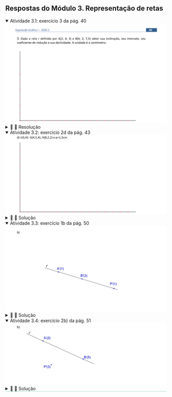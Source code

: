 <link rel="stylesheet" href="../../scripts/style.css">

<h2 id="inicio">Respostas do Módulo 3. Representação de retas</h2> 
  <details open><summary>Atividade 3.1: exercício 3 da pág. 40</summary>
  <img src="../../cotadas/Cotadas_2020_0040.png"/>
  <div class="combo"><details class="sub"><summary>&#x1f4cf; &#x1f4d0; Resolução</summary>
	<ul class="slider">
		   <li>
			   <input type="radio" id="565" name="sl">
			   <label for="565"></label>
			   <img src="40_01_01.png"/>
			<figcaption>Iniciamos marcando as projeções dos pontos <b>A</b> e <b>B</b>.</figcaption>
		   </li>
		   <li>
			   <input type="radio" id="566" name="sl">
			   <label for="566"></label>
			   <img src="40_01_02.png"/>
			<figcaption>Traçamos duas perpendiculares por <b>A</b> e <b>B</b>, marcando 3 unidades a partir de <b>A'</b> e 7,5 unidades a partir de <b>B'</b>. Com isso temos os pontos <b>A’<sub>1</sub></b> e <b>B’<sub>1</sub></b>.</figcaption>
		   </li>
		   <li>
			   <input type="radio" id="567" name="sl">
			   <label for="567"></label>
			   <img src="40_01_03.png"/>
			 <figcaption>Traçando-se uma perpendicular por <b>A’<sub>1</sub></b>, encontramos a inclinação da reta (ângulo <b>&theta;</b>).</figcaption>
		   </li>
		   <li>
			   <input type="radio" id="568" name="sl">
			   <label for="568"></label>
			   <img src="40_01_04.png"/>
			 <figcaption>A partir de <b>B’<sub>1</sub></b>, marcamos uma unidade, indicando <b>dV=1</b>, com isso construímos o triângulo conforme a figura e encontramos o intervalo <b>Ir</b>, conforme o indicado.</figcaption>
		   </li>
		   <li>
			   <input type="radio" id="569" name="sl">
			   <label for="569"></label>
			   <img src="40_01_05.png" />
			 <figcaption>De acordo com a teoria, temos a declividade, a inclinação e o coeficiente de redução.</figcaption>
		   </li>
		</ul>
		<img src="40_01_00.png" class="fundo"/>
	</details></div></details>
<details open><summary>Atividade 3.2: exercício 2d da pág. 43</summary>
<img src="../../cotadas/Cotadas_2020_0043b.png"/>
<div class="combo"><details class="sub"><summary>&#x1f4cf; &#x1f4d0; Solução</summary>
<p>Podemos usar Tales para encontrar o ponto de cota <b>p = 1,5cm</b>. Basta marcar as unidades correspondentes das cotas 3, 2 e 1,5.</p>
<img src="43_03_00.png" class="fundo"/>
<figcaption>Depois, podemos unir os pontos <b>2</b> e <b>H'(2)</b> e construir a reta paralela a <b>2H'</b> que passa pelo ponto <b>1,5</b>.</figcaption>
</details></div></details>
<details open><summary>Atividade 3.3: exercício 1b da pág. 50</summary>
<img src="../../cotadas/Cotadas_2020_0050a.png"/>
<div class="combo"><details class="sub"><summary>&#x1f4cf; &#x1f4d0; Solução</summary>
<p>A resolução da letra b é similar à letra a. Lembre-se que entre as projeções dos pontos <b>A</b> e <b>B</b>, temos 2 intervalos, dessa forma, devemos marcar 2 unidades de cota no ponto <b>B</b> e obteremos 2 intervalos da reta <b>s</b> e como as cotas de retas perpendiculares crescem no sentido oposto, a cota do ponto <b>Q</b> obtido é a cota do ponto <b>P</b> mais duas unidades: Q'(3).</p>
<img src="50_02_00.png" class="fundo"/>
</details></div></details>
<details open style="border-bottom: 1px solid #a2dec0;"><summary>Atividade 3.4: exercício 2b) da pág. 51</summary>
<img src="../../cotadas/Cotadas_2020_0051a.png"/>
<div class="combo"><details class="sub"><summary>&#x1f4cf; &#x1f4d0; Solução</summary>
<p>Como os planos projetantes das retas são paralelos, então suas projeções são paralelas. Observe que a diferença de cotas entre os pontos <b>A</b> e <b>B</b>, é de 3 unidades de cota, assim, ao rebater o ponto <b>B</b>, marcamos 3 unidades de cota (3cm) e o segmento entre <b>A'</b> e <b>B'</b> representa 3 intervalos da reta <b>r</b>, que chamamos de <b>3I<sub>r</sub></b>, obtendo o ponto <b>B'<sub>1</sub></b>.</p> 
<img src="51_02_00.png"/>
<figcaption>Ao traçar a perpendicular à reta rebatida, <b>r'<sub>1</sub></b>, pelo ponto <b>B'<sub>1</sub></b>, obtemos 3 intervalos da reta <b>s</b>, que chamamos de <b>3I<sub>s</sub></b>. Quando transportamos esse intervalo para a reta <b>s</b>, devemos lembrar que em retas ortogonais, as cotas crescem em sentidos opostos.</figcaption>
</details></div></details>

